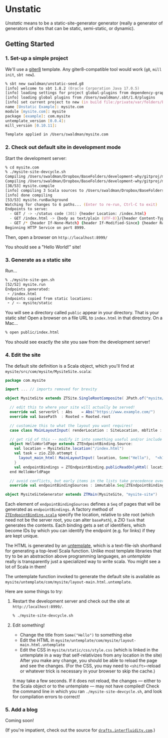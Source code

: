 # Unstatic

_Unstatic_ means to be a static-site-generator generator
(really a generator of generators of sites that can be
static, semi-static, or dynamic).

## Getting Started

### 1. Set-up a simple project

We'll use a [giter8](https://github.com/foundweekends/giter8) template.
Any giter8-compatible tool would work (`g8`, `mill init`, `sbt new`). 

```zsh
% sbt new swaldman/unstatic-seed.g8
[info] welcome to sbt 1.8.2 (Oracle Corporation Java 17.0.5)
[info] loading settings for project global-plugins from dependency-graph.sbt,gpg.sbt,metals.sbt ...
[info] loading global plugins from /Users/swaldman/.sbt/1.0/plugins
[info] set current project to new (in build file:/private/var/folders/by/35mx6ty94jng67n4kh2ps9tc0000gn/T/sbt_898e9db1/new/)
name [Unstatic Example]: mysite.com
module [mysite.com]: mysite
package [example]: com.mysite
untemplate_version [0.0.4]: 
mill_version [0.10.11]: 

Template applied in /Users/swaldman/mysite.com
```

### 2. Check out default site in development mode

Start the development server:

```zsh
% cd mysite.com
% ./mysite-site-devcycle.sh 
Compiling /Users/swaldman/Dropbox/BaseFolders/development-why/gitproj/mysite.com/buildCompilationSettings.sc
Compiling /Users/swaldman/Dropbox/BaseFolders/development-why/gitproj/mysite.com/build.sc
[38/53] mysite.compile 
[info] compiling 3 Scala sources to /Users/swaldman/Dropbox/BaseFolders/development-why/gitproj/mysite.com/out/mysite/compile.dest/classes ...
[info] done compiling
[53/53] mysite.runBackground 
Watching for changes to 6 paths... (Enter to re-run, Ctrl-C to exit)
Endpoints to serve:
  - GET / -> -/status code (301) {header Location: /index.html}
  - GET /index.html -> {body as text/plain (UTF-8)}/{header Content-Type: text/html; charset=UTF-8} {body as text/html (UTF-8)}
  - GET /* {header If-None-Match} {header If-Modified-Since} {header Range} {header Accept-Encoding} -> one of(status code (404)|status code (400)|status code (416))/one of(status code (304)|status code (206) {header Last-Modified} {header Content-Length} {header Content-Type} {header ETag} {header Accept-Ranges} {header Content-Range} {body as application/octet-stream}|status code (200) {header Last-Modified} {header Content-Length} {header Content-Type} {header ETag} {header Content-Encoding} {body as application/octet-stream})
Beginning HTTP Service on port 8999.
```

Then, open a browser on `http://localhost:8999/`

You should see a "Hello World!" site!

### 3. Generate as a static site

Run...

```zsh
% ./mysite-site-gen.sh 
[52/52] mysite.run 
Endpoints generated:
 ➣ /index.html
Endpoints copied from static locations:
 ➣ / <- mysite/static
```

You will see a directory called `public` appear in your directory.
That is your static site! Open a browser on a file URL to `index.html` in that directory.
On a Mac...

```zsh
% open public/index.html
```

You should see exactly the site you saw from the development server!

### 4. Edit the site

The default site definition is a Scala object, which you'll find at `mysite/src/com/mysite/MysiteSite.scala`:

```scala
package com.mysite

import ... // imports removed for brevity

object MysiteSite extends ZTSite.SingleRootComposite( JPath.of("mysite/static") ):

  // edit this to where your site will actually be served!
  override val serverUrl : Abs    = Abs("https://www.example.com/")
  override val basePath  : Rooted = Rooted.root

  // customize this to what the layout you want requires!
  case class MainLayoutInput( renderLocation : SiteLocation, mbTitle : Option[String], mainContentHtml : String )

  // get rid of this -- modify it into something useful and/or include something like a SimpleBlog defined as a singleton object
  object HelloWorldPage extends ZTEndpointBinding.Source:
    val location = MysiteSite.location("/index.html")
    val task = zio.ZIO.attempt {
      layout_main_html( MainLayoutInput( location, Some("Hello"),  "<h1>Hello World!</h1>" ) ).text
    }
    val endpointBindings = ZTEndpointBinding.publicReadOnlyHtml( location, task, None, immutable.Set("hello-world") ) :: Nil
  end HelloWorldPage

  // avoid conflicts, but early items in the lists take precedence over later items
  override val endpointBindingSources : immutable.Seq[ZTEndpointBinding.Source] = immutable.Seq( HelloWorldPage )

object MysiteSiteGenerator extends ZTMain(MysiteSite, "mysite-site")
```

Each element of `endpointBindingSources` defines a `Seq` of pages that will be generated as `endpointBindings`.
A factory method of [`ZTEndpointBinding.scala`](https://github.com/swaldman/unstatic/blob/main/unstatic/ztapir/src/unstatic/ztapir/ZTEndpointBinding.scala)
specify the location, relative to site root (which need not be the server root, you can alter `basePath`), a ZIO `Task` that generates the contents.
Each binding gets a set of identifiers, which become IDs by which you can identify the endpoint (e.g. for links) if they are kept unique.

The HTML is generated by an [untemplate](https://github.com/swaldman/untemplate-doc), which is a text-file-ish shorthand for
generating a top-level Scala function. Unlike most template libraries that try to be an abstraction above programming languages,
an _untemplate_ really is transparently just a specialized way to write scala. You might see a lot of Scala in them!

The untemplate function invoked to generate the default site is available as `mysite/untemplate/com/mysite/layout-main.html.untemplate`.

Here are some things to try:

1. Restart the development server and check out the site at `http://localhost:8999/`.
   ```zsh
   % ./mysite-site-devcycle.sh
   ```
2. Edit something!
   - Change the title from `Some("Hello")` to something else
   - Edit the HTML in `mysite/untemplate/com/mysite/layout-main.html.untemplate`
   - Edit the CSS in `mysite/static/css/style.css` (which is linked in the untemplate in a way that self-relativizes from any location in the site)
   After you make any change, you should be able to reload the page and see the changes.
   (For the CSS, you may need to `<shift>`-reload or whatever trick is necessary in your browser to skip the cache.)
   
   It may take a few seconds. If it does not reload, the changes &mdash; either to the Scala object or
   to the untemplate &mdash; may not have compiled!
   Check the command line in which you ran `./mysite-site-devcycle.sh`, and look for compilation errors to correct!

### 5. Add a blog

Coming soon!

(If you're impatient, check out the source for [`drafts.interfluidity.com`](https://github.com/swaldman/drafts.interfluidity.com).)









